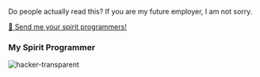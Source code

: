 Do people actually read this? If you are my future employer, I am not sorry.

[💌 Send me your spirit programmers!](mailto:spiritprogrammer@gmail.com?subject=%20Spirit%20Programmer)

### My Spirit Programmer

![hacker-transparent](https://github.com/joe-tripodi/joe-tripodi/assets/15014598/8c7cf3be-24ae-49a9-aec2-e60335b1dbad)
